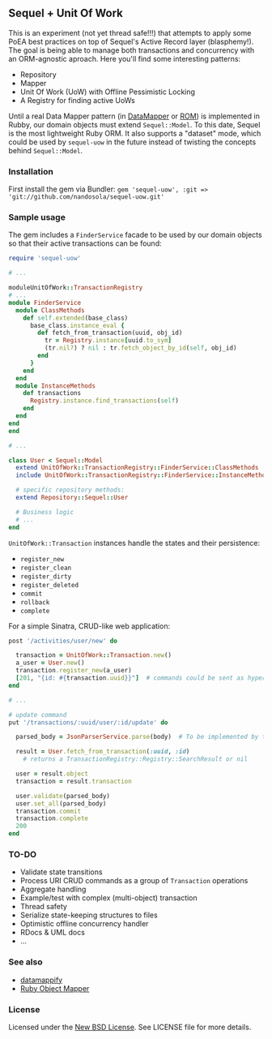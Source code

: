 Sequel + Unit Of Work
---------------------
This is an experiment (not yet thread safe!!!) that attempts to apply some PoEA best practices on top of Sequel's Active Record layer
(blasphemy!). The goal is being able to manage both transactions and concurrency with an ORM-agnostic aproach. Here you'll find some
interesting patterns:

* Repository
* Mapper
* Unit Of Work (UoW) with Offline Pessimistic Locking
* A Registry for finding active UoWs

Until a real Data Mapper pattern (in [DataMapper](http://datamapper.org/articles/the_great_refactoring.html) or [ROM](http://rom-rb.org/))
is implemented in Rubby, our domain objects must extend `Sequel::Model`. To this date, Sequel is the most lightweight Ruby ORM. It also 
supports a "dataset" mode, which could be used by `sequel-uow` in the future instead of twisting the concepts behind `Sequel::Model`.

### Installation
First install the gem via Bundler: `gem 'sequel-uow', :git => 'git://github.com/nandosola/sequel-uow.git'`

### Sample usage
The gem includes a `FinderService` facade to be used by our domain objects so that their active transactions can be found:

```ruby
require 'sequel-uow'

# ...

moduleUnitOfWork::TransactionRegistry
# ...
module FinderService
  module ClassMethods
    def self.extended(base_class)
      base_class.instance_eval {
        def fetch_from_transaction(uuid, obj_id)
          tr = Registry.instance[uuid.to_sym]
          (tr.nil?) ? nil : tr.fetch_object_by_id(self, obj_id)
        end
      }
    end
  end
  module InstanceMethods
    def transactions
      Registry.instance.find_transactions(self)
    end
  end
end
end

# ...

class User < Sequel::Model
  extend UnitOfWork::TransactionRegistry::FinderService::ClassMethods
  include UnitOfWork::TransactionRegistry::FinderService::InstanceMethods

  # specific repository methods:
  extend Repository::Sequel::User

  # Business logic
  # ...
end
```

`UnitOfWork::Transaction` instances handle the states and their persistence:

* `register_new`
* `register_clean`
* `register_dirty`
* `register_deleted`
* `commit`
* `rollback`
* `complete`


For a simple Sinatra, CRUD-like web application:
```ruby
post '/activities/user/new' do

  transaction = UnitOfWork::Transaction.new()
  a_user = User.new()
  transaction.register_new(a_user)
  [201, "{id: #{transaction.uuid}}"]  # commands could be sent as hypermedia
end

# ...

# update command
put '/transactions/:uuid/user/:id/update' do

  parsed_body = JsonParserService.parse(body)  # To be implemented by the developer

  result = User.fetch_from_transaction(:uuid, :id)
    # returns a TransactionRegistry::Registry::SearchResult or nil

  user = result.object
  transaction = result.transaction

  user.validate(parsed_body)
  user.set_all(parsed_body)
  transaction.commit
  transaction.complete
  200
end
```

### TO-DO
* Validate state transitions
* Process URI CRUD commands as a group of `Transaction` operations
* Aggregate handling
* Example/test with complex (multi-object) transaction
* Thread safety
* Serialize state-keeping structures to files
* Optimistic offline concurrency handler
* RDocs & UML docs
* ...

### See also

* [datamappify](https://github.com/fredwu/datamappify)
* [Ruby Object Mapper](https://github.com/rom-rb/rom)

### License
Licensed under the [New BSD License](http://opensource.org/licenses/BSD-3-Clause). See LICENSE file for more details.

